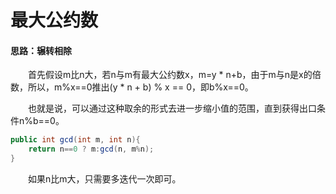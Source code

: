 # 最大公约数

#### 思路：辗转相除

&emsp;&emsp;首先假设m比n大，若n与m有最大公约数x，m=y * n+b，由于m与n是x的倍数，所以，m%x==0推出(y * n + b) % x == 0，即b%x==0。

&emsp;&emsp;也就是说，可以通过这种取余的形式去进一步缩小值的范围，直到获得出口条件n%b==0。

```java
public int gcd(int m, int n){
	return n==0 ? m:gcd(n, m%n);
}
```

&emsp;&emsp;如果n比m大，只需要多迭代一次即可。